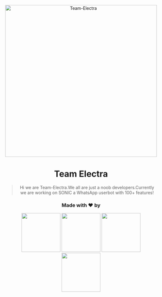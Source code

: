 <div align="center">
<img src="https://telegra.ph/file/a659bc4bf98b02b49494f.jpg" alt="Team-Electra" width="500" />

# **Team Electra**

> Hi we are Team-Electra.We all are just a noob developers.Currently we are working on SONIC a WhatsApp userbot with 100+ features!
>
>

<h3 align="center">Made with ❤️ by</h3>
<p align="center">
  <a href="https://github.com/D-3-V-1-L"><img src="https://telegra.ph/file/49f69f4dabbc1bfcc4ed8.jpg" height="128" width="128" /></a>
  <a href="https://github.com/Ajmal-Achu"><img src="https://telegra.ph/file/56c9de776de654c68e2cd.jpg" height="128" width="128" /></a>
  <a href="https://github.com/Neeraj-X0"><img src="https://telegra.ph/file/3eaada830d1502f2afa71.jpg" height="128" width="128" /></a>
  <a href="https://github.com/Lord-official"><img src="https://telegra.ph/file/4e413594354ff4e366f37.jpg" height="128" width="128" /></a>
</p>
